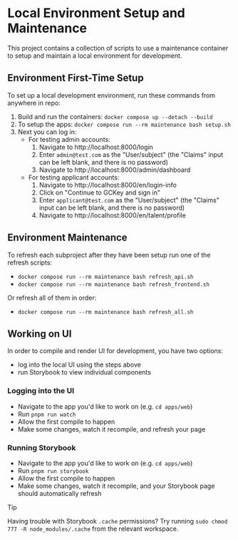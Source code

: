 # Local Environment Setup and Maintenance

This project contains a collection of scripts to use a maintenance container to setup and maintain a local environment for development.

## Environment First-Time Setup

To set up a local development environment, run these commands from anywhere in repo:

1. Build and run the containers: `docker compose up --detach --build`
2. To setup the apps: `docker compose run --rm maintenance bash setup.sh`
3. Next you can log in:
   - For testing admin accounts:
     1. Navigate to http://localhost:8000/login
     2. Enter `admin@test.com` as the "User/subject" (the "Claims" input can be left blank, and there is no password)
     3. Navigate to http://localhost:8000/admin/dashboard
   - For testing applicant accounts:
     1. Navigate to http://localhost:8000/en/login-info
     2. Click on "Continue to GCKey and sign in"
     3. Enter `applicant@test.com` as the "User/subject" (the "Claims" input can be left blank, and there is no password)
     4. Navigate to http://localhost:8000/en/talent/profile

## Environment Maintenance

To refresh each subproject after they have been setup run one of the refresh scripts:

- `docker compose run --rm maintenance bash refresh_api.sh`
- `docker compose run --rm maintenance bash refresh_frontend.sh`

Or refresh all of them in order:

- `docker compose run --rm maintenance bash refresh_all.sh`

## Working on UI

In order to compile and render UI for development, you have two options:

- log into the local UI using the steps above
- run Storybook to view individual components

### Logging into the UI

- Navigate to the app you'd like to work on (e.g. `cd apps/web`)
- Run `pnpm run watch`
- Allow the first compile to happen
- Make some changes, watch it recompile, and refresh your page

### Running Storybook

- Navigate to the app you'd like to work on (e.g. `cd apps/web`)
- Run `pnpm run storybook`
- Allow the first compile to happen
- Make some changes, watch it recompile, and your Storybook page should automatically refresh

> [!TIP]  
> Having trouble with Storybook `.cache` permissions? Try running `sudo chmod 777 -R node_modules/.cache` from the relevant workspace.
